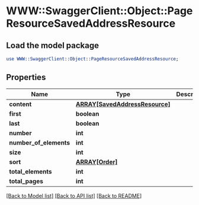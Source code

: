 # WWW::SwaggerClient::Object::PageResourceSavedAddressResource

## Load the model package
```perl
use WWW::SwaggerClient::Object::PageResourceSavedAddressResource;
```

## Properties
Name | Type | Description | Notes
------------ | ------------- | ------------- | -------------
**content** | [**ARRAY[SavedAddressResource]**](SavedAddressResource.md) |  | [optional] 
**first** | **boolean** |  | [optional] 
**last** | **boolean** |  | [optional] 
**number** | **int** |  | [optional] 
**number_of_elements** | **int** |  | [optional] 
**size** | **int** |  | [optional] 
**sort** | [**ARRAY[Order]**](Order.md) |  | [optional] 
**total_elements** | **int** |  | [optional] 
**total_pages** | **int** |  | [optional] 

[[Back to Model list]](../README.md#documentation-for-models) [[Back to API list]](../README.md#documentation-for-api-endpoints) [[Back to README]](../README.md)


